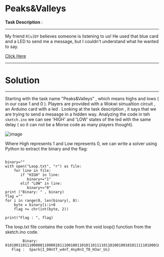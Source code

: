 # Peaks&Valleys

**Task Description** :   
____________________________________________________________________________________________________________
My friend `R[u]DY` believes someone is listening to us! He used that blue card and a LED to send me a message, but I couldn't understand what he wanted to say.

[Click Here](https://wokwi.com/projects/392659621191772161)

____________________________________________________________________________________________________________
# Solution 
____________________________________________________________________________________________________________
Starting with the task name "Peaks&Valleys" , which means highs and lows ( in our case 1 and 0 ).
Players are provided with a Wokwi simualtion circuit , an Arduino card with a led . 
Looking at the task description , it says that we are trying to send a mesasge in a hidden way. 
Analyzing the code in teh ``sketch.ino`` we can see 'HIGH' and 'LOW' states of the led with the same delay ( so it can not be a Morse code as many players thought).

![image](https://github.com/Garroura/Writeups/assets/164345052/9c431643-54f0-4228-a061-b098716b9c12)

Where High represents 1 and Low represents 0, we can write a solver using Python to extract the binary and the flag:
````

binary=""
with open("Loop.txt", "r") as file:
    for line in file:
       if "HIGH" in line:
          binary+="1"
       elif "LOW" in line:
          binary+="0"
print ("Binary: " , binary)
flag =""
for i in range(0, len(binary), 8):
    byte = binary[i:i+8
    flag += chr(int(byte, 2))

print("Flag : ", flag)
````
The loop.txt file contains the code from the void loop() function from the sketch.ino code.


            Binary:  01010011011100000110000101110010011010110111101101001001010111110100010000110000011011100111010001010100010111110111011100110100011011100101010001011111001101000110111001111001001100000110111000110011010111110101010000110000010111110100100000110011011000010111001001011111010101010111001101111101
       Flag :  Spark{I_D0ntT_w4nT_4ny0n3_T0_H3ar_Us}

